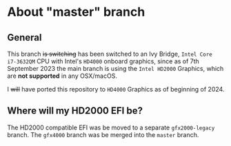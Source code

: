 # About "master" branch
## General
This branch ~~is switching~~ has been switched to an Ivy Bridge, `Intel Core i7-3632QM` CPU with Intel's `HD4000` onboard graphics, since as of 7th September 2023 the main branch is using the `Intel HD2000` Graphics, which are **not supported** in any OSX/macOS.

I ~~will~~ have ported this repository to `HD4000` Graphics as of beginning of 2024.

## Where will my HD2000 EFI be?
The HD2000 compatible EFI was be moved to a separate `gfx2000-legacy` branch. The `gfx4000` branch was be merged into the `master` branch.